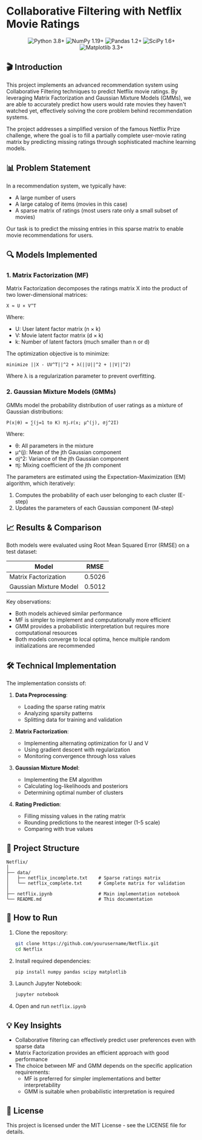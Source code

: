 # Collaborative Filtering with Netflix Movie Ratings

<div align="center">
  <img src="https://img.shields.io/badge/Python-3.8+-blue.svg" alt="Python 3.8+"/>
  <img src="https://img.shields.io/badge/NumPy-1.19+-green.svg" alt="NumPy 1.19+"/>
  <img src="https://img.shields.io/badge/Pandas-1.2+-orange.svg" alt="Pandas 1.2+"/>
  <img src="https://img.shields.io/badge/SciPy-1.6+-yellow.svg" alt="SciPy 1.6+"/>
  <img src="https://img.shields.io/badge/Matplotlib-3.3+-red.svg" alt="Matplotlib 3.3+"/>
</div>

## 🎬 Introduction

This project implements an advanced recommendation system using Collaborative Filtering techniques to predict Netflix movie ratings. By leveraging Matrix Factorization and Gaussian Mixture Models (GMMs), we are able to accurately predict how users would rate movies they haven't watched yet, effectively solving the core problem behind recommendation systems.

The project addresses a simplified version of the famous Netflix Prize challenge, where the goal is to fill a partially complete user-movie rating matrix by predicting missing ratings through sophisticated machine learning models.

## 📊 Problem Statement

In a recommendation system, we typically have:
- A large number of users
- A large catalog of items (movies in this case)
- A sparse matrix of ratings (most users rate only a small subset of movies)

Our task is to predict the missing entries in this sparse matrix to enable movie recommendations for users.

## 🔍 Models Implemented

### 1. Matrix Factorization (MF)

Matrix Factorization decomposes the ratings matrix X into the product of two lower-dimensional matrices:

```
X ≈ U × V^T
```

Where:
- U: User latent factor matrix (n × k)
- V: Movie latent factor matrix (d × k)
- k: Number of latent factors (much smaller than n or d)

The optimization objective is to minimize:

```
minimize ||X - UV^T||^2 + λ(||U||^2 + ||V||^2)
```

Where λ is a regularization parameter to prevent overfitting.

### 2. Gaussian Mixture Models (GMMs)

GMMs model the probability distribution of user ratings as a mixture of Gaussian distributions:

```
P(x|θ) = ∑(j=1 to K) πj𝒩(x; μ^(j), σj^2I)
```

Where:
- θ: All parameters in the mixture
- μ^(j): Mean of the jth Gaussian component
- σj^2: Variance of the jth Gaussian component
- πj: Mixing coefficient of the jth component

The parameters are estimated using the Expectation-Maximization (EM) algorithm, which iteratively:
1. Computes the probability of each user belonging to each cluster (E-step)
2. Updates the parameters of each Gaussian component (M-step)

## 📈 Results & Comparison

Both models were evaluated using Root Mean Squared Error (RMSE) on a test dataset:

| Model | RMSE |
|-------|------|
| Matrix Factorization | 0.5026 |
| Gaussian Mixture Model | 0.5012 |

Key observations:
- Both models achieved similar performance
- MF is simpler to implement and computationally more efficient
- GMM provides a probabilistic interpretation but requires more computational resources
- Both models converge to local optima, hence multiple random initializations are recommended

## 🛠️ Technical Implementation

The implementation consists of:

1. **Data Preprocessing**:
   - Loading the sparse rating matrix
   - Analyzing sparsity patterns
   - Splitting data for training and validation

2. **Matrix Factorization**:
   - Implementing alternating optimization for U and V
   - Using gradient descent with regularization
   - Monitoring convergence through loss values

3. **Gaussian Mixture Model**:
   - Implementing the EM algorithm
   - Calculating log-likelihoods and posteriors
   - Determining optimal number of clusters

4. **Rating Prediction**:
   - Filling missing values in the rating matrix
   - Rounding predictions to the nearest integer (1-5 scale)
   - Comparing with true values

## 📂 Project Structure

```
Netflix/
│
├── data/
│   ├── netflix_incomplete.txt    # Sparse ratings matrix
│   └── netflix_complete.txt      # Complete matrix for validation
│
├── netflix.ipynb                 # Main implementation notebook
└── README.md                     # This documentation
```

## 🚀 How to Run

1. Clone the repository:
   ```bash
   git clone https://github.com/yourusername/Netflix.git
   cd Netflix
   ```

2. Install required dependencies:
   ```bash
   pip install numpy pandas scipy matplotlib
   ```

3. Launch Jupyter Notebook:
   ```bash
   jupyter notebook
   ```

4. Open and run `netflix.ipynb`

## 💡 Key Insights

- Collaborative filtering can effectively predict user preferences even with sparse data
- Matrix Factorization provides an efficient approach with good performance
- The choice between MF and GMM depends on the specific application requirements:
  - MF is preferred for simpler implementations and better interpretability
  - GMM is suitable when probabilistic interpretation is required


## 📄 License

This project is licensed under the MIT License - see the LICENSE file for details.
